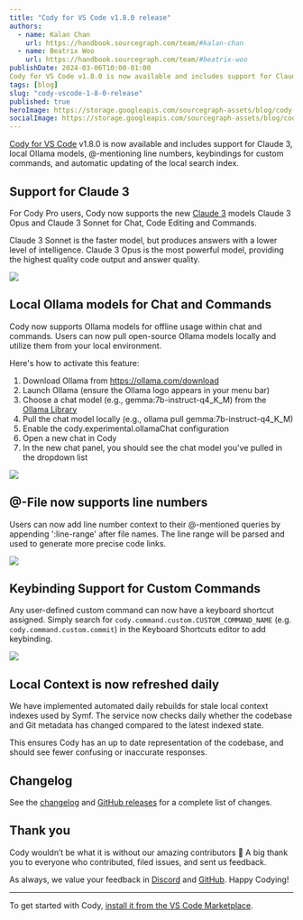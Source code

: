 ```yaml
---
title: "Cody for VS Code v1.8.0 release"
authors:
  - name: Kalan Chan
    url: https://handbook.sourcegraph.com/team/#kalan-chan
  - name: Beatrix Woo
    url: https://handbook.sourcegraph.com/team/#beatrix-woo
publishDate: 2024-03-06T10:00-01:00
Cody for VS Code v1.8.0 is now available and includes support for Claude 3, local Ollama models, @-mentioning line numbers, keybindings for custom commands, and automatic updating of the local search index.
tags: [blog]
slug: "cody-vscode-1-8-0-release"
published: true
heroImage: https://storage.googleapis.com/sourcegraph-assets/blog/cody-vscode-1.8.0/cody-vscode-1.8.0-og-image.png
socialImage: https://storage.googleapis.com/sourcegraph-assets/blog/cody-vscode-1.8.0/cody-vscode-1.8.0-og-image.png
--- 
```


[Cody for VS Code](https://marketplace.visualstudio.com/items?itemName=sourcegraph.cody-ai) v1.8.0 is now available and includes support for Claude 3, local Ollama models, @-mentioning line numbers, keybindings for custom commands, and automatic updating of the local search index.


## Support for Claude 3

For Cody Pro users, Cody now supports the new [Claude 3](https://www.anthropic.com/news/claude-3-family) models Claude 3 Opus and Claude 3 Sonnet for Chat, Code Editing and Commands.

Claude 3 Sonnet is the faster model, but produces answers with a lower level of intelligence. Claude 3 Opus is the most powerful model, providing the highest quality code output and answer quality.



![](https://storage.googleapis.com/sourcegraph-assets/blog/cody-vscode-1.8.0/claude3.png)



## Local Ollama models for Chat and Commands

Cody now supports Ollama models for offline usage within chat and commands. Users can now pull open-source Ollama models locally and utilize them from your local environment. 

Here's how to activate this feature:
1. Download Ollama from https://ollama.com/download
2. Launch Ollama (ensure the Ollama logo appears in your menu bar)
3. Choose a chat model (e.g., gemma:7b-instruct-q4_K_M) from the [Ollama Library](https://ollama.com/library)
4. Pull the chat model locally (e.g., ollama pull gemma:7b-instruct-q4_K_M)
5. Enable the cody.experimental.ollamaChat configuration
6. Open a new chat in Cody
7. In the new chat panel, you should see the chat model you've pulled in the dropdown list



![](https://storage.googleapis.com/sourcegraph-assets/blog/cody-vscode-1.8.0/localollama.png)


## @-File now supports line numbers

Users can now add line number context to their @-mentioned queries by appending ':line-range' after file names. The line range will be parsed and used to generate more precise code links.

![](https://storage.googleapis.com/sourcegraph-assets/blog/cody-vscode-1.8.0/@file-line-numbers.gif)



## Keybinding Support for Custom Commands

Any user-defined custom command can now have a keyboard shortcut assigned. Simply search for `cody.command.custom.CUSTOM_COMMAND_NAME` (e.g. `cody.command.custom.commit`) in the Keyboard Shortcuts editor to add keybinding.


![](https://storage.googleapis.com/sourcegraph-assets/blog/cody-vscode-1.8.0/keybindings.png)


## Local Context is now refreshed daily

We have implemented automated daily rebuilds for stale local context indexes used by Symf. The service now checks daily whether the codebase and Git metadata has changed compared to the latest indexed state.

This ensures Cody has an up to date representation of the codebase, and should see fewer confusing or inaccurate responses. 

## Changelog

See the [changelog](https://github.com/sourcegraph/cody/releases/tag/vscode-v1.8.0) and [GitHub releases](https://github.com/sourcegraph/cody/releases) for a complete list of changes.


## Thank you

Cody wouldn’t be what it is without our amazing contributors 💖 A big thank you to everyone who contributed, filed issues, and sent us feedback.

As always, we value your feedback in [Discord](https://discord.com/servers/sourcegraph-969688426372825169) and [GitHub](https://github.com/sourcegraph/cody/discussions). Happy Codying!


<hr style={{marginTop:"2rem",marginBottom:"2rem"}} />

To get started with Cody, [install it from the VS Code Marketplace](https://marketplace.visualstudio.com/items?itemName=sourcegraph.cody-ai).
